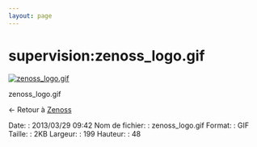 ```yaml
---
layout: page
---
```


supervision:zenoss\_logo.gif
============================

[![zenoss\_logo.gif](..//assets/media/supervision/zenoss_logo.gif@cache=&w=199&h=48 "zenoss_logo.gif")](..//assets/media/supervision/zenoss_logo.gif@cache= "Afficher le fichier original")

zenoss\_logo.gif

← Retour à [Zenoss](../../zenoss/start.html "zenoss:start")

Date:
:   2013/03/29 09:42
Nom de fichier:
:   zenoss\_logo.gif
Format:
:   GIF
Taille:
:   2KB
Largeur:
:   199
Hauteur:
:   48

